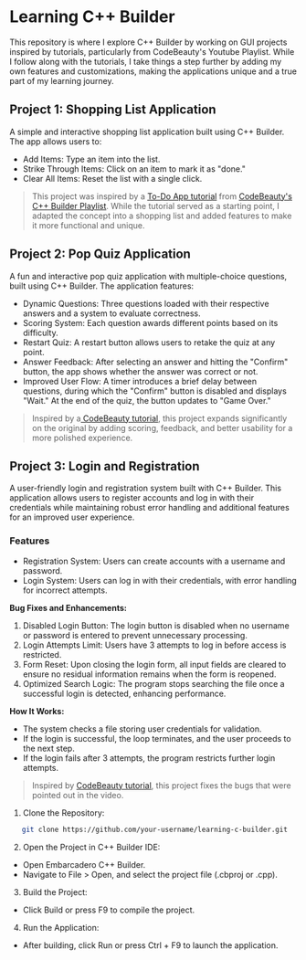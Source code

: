 <h1>Learning C++ Builder</h1>
This repository is where I explore C++ Builder by working on GUI projects inspired by tutorials, particularly from CodeBeauty's Youtube Playlist. While I follow along with the tutorials, I take things a step further by adding my own features and customizations, making the applications unique and a true part of my learning journey.

<h2>Project 1: Shopping List Application</h2>
A simple and interactive shopping list application built using C++ Builder. The app allows users to:

* Add Items: Type an item into the list.
* Strike Through Items: Click on an item to mark it as "done."
* Clear All Items: Reset the list with a single click.

> This project was inspired by a [To-Do App tutorial](https://youtu.be/FxQTXyR4mjs?si=JMzFywNS6dVXPtAg) from [CodeBeauty's C++ Builder Playlist](https://www.youtube.com/watch?v=FxQTXyR4mjs&list=PL43pGnjiVwgQakzRxpt2amqN9f7-tRtc_). While the tutorial served as a starting point, I adapted the concept into a shopping list and added features to make it more functional and unique.

<h2>Project 2: Pop Quiz Application</h2>
A fun and interactive pop quiz application with multiple-choice questions, built using C++ Builder. The application features:

* Dynamic Questions: Three questions loaded with their respective answers and a system to evaluate correctness.
* Scoring System: Each question awards different points based on its difficulty.
* Restart Quiz: A restart button allows users to retake the quiz at any point.
* Answer Feedback: After selecting an answer and hitting the "Confirm" button, the app shows whether the answer was correct or not.
* Improved User Flow: A timer introduces a brief delay between questions, during which the "Confirm" button is disabled and displays "Wait." At the end of the quiz, the button updates to "Game Over."

> Inspired by a[ CodeBeauty tutorial](https://www.youtube.com/watch?v=EGCuStJyuVE&pp=ygVBWW91ciBmaXJzdCBDKysgR1VJIEdhbWUgKHN0ZXAgYnkgc3RlcCkgQnVpbGQgR2FtZSBHVUkgYXBwcyBpbiBDKys%3D), this project expands significantly on the original by adding scoring, feedback, and better usability for a more polished experience.

<h2>Project 3: Login and Registration</h2>
A user-friendly login and registration system built with C++ Builder. This application allows users to register accounts and log in with their credentials while maintaining robust error handling and additional features for an improved user experience.

<h3>Features</h3>

* Registration System: Users can create accounts with a username and password.
* Login System: Users can log in with their credentials, with error handling for incorrect attempts.

**Bug Fixes and Enhancements:**
1. Disabled Login Button: The login button is disabled when no username or password is entered to prevent unnecessary processing.
2. Login Attempts Limit: Users have 3 attempts to log in before access is restricted.
3. Form Reset: Upon closing the login form, all input fields are cleared to ensure no residual information remains when the form is reopened.
4. Optimized Search Logic: The program stops searching the file once a successful login is detected, enhancing performance.

**How It Works:**
- The system checks a file storing user credentials for validation.
- If the login is successful, the loop terminates, and the user proceeds to the next step.
- If the login fails after 3 attempts, the program restricts further login attempts.

> Inspired by [CodeBeauty tutorial](https://www.youtube.com/watch?v=nxHnnQToy5o&t=1679s), this project fixes the bugs that were pointed out in the video.

1. Clone the Repository:
```bash
   git clone https://github.com/your-username/learning-c-builder.git
```
2. Open the Project in C++ Builder IDE:
* Open Embarcadero C++ Builder.
* Navigate to File > Open, and select the project file (.cbproj or .cpp).

3. Build the Project:
* Click Build or press F9 to compile the project.

4. Run the Application:
* After building, click Run or press Ctrl + F9 to launch the application.
